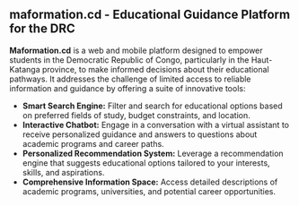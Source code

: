 ## maformation.cd - Educational Guidance Platform for the DRC

**Maformation.cd** is a web and mobile platform designed to empower students in the Democratic Republic of Congo, particularly in the Haut-Katanga province, to make informed decisions about their educational pathways. It addresses the challenge of limited access to reliable information and guidance by offering a suite of innovative tools:

* **Smart Search Engine:** Filter and search for educational options based on preferred fields of study, budget constraints, and location.
* **Interactive Chatbot:** Engage in a conversation with a virtual assistant to receive personalized guidance and answers to questions about academic programs and career paths.
* **Personalized Recommendation System:**  Leverage a recommendation engine that suggests educational options tailored to your interests, skills, and aspirations.
* **Comprehensive Information Space:** Access detailed descriptions of academic programs, universities, and potential career opportunities.


